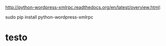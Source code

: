 http://python-wordpress-xmlrpc.readthedocs.org/en/latest/overview.html:

sudo pip install python-wordpress-xmlrpc
# testo
